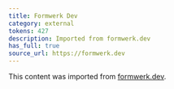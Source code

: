 ```yaml
---
title: Formwerk Dev
category: external
tokens: 427
description: Imported from formwerk.dev
has_full: true
source_url: https://formwerk.dev
---
```


This content was imported from [formwerk.dev](https://formwerk.dev).
